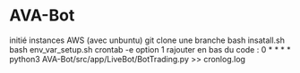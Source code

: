 # AVA-Bot
initié instances AWS (avec unbuntu)
git clone une branche
bash insatall.sh
bash env_var_setup.sh
crontab -e
option 1
rajouter en bas du code : 0 * * * * python3 AVA-Bot/src/app/LiveBot/BotTrading.py >> cronlog.log
